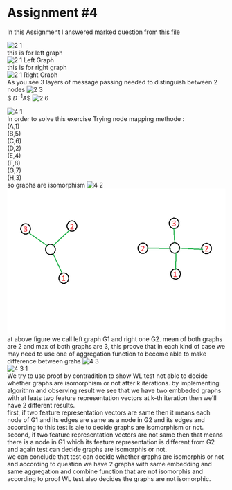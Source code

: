 # Assignment #4
In this Assignment I answered marked question from [this file](https://github.com/MeysamAgah/Graph-Machine-Learning-SBU-4012/blob/main/Assignments%20and%20Homeworks/Assignment%234/CS224W_Winter2223_HW1.pdf)

![2 1](https://user-images.githubusercontent.com/113939902/234376572-e34d1ea7-4715-42fb-b04a-f42b67c8a854.png)
<br> 
this is for left graph <br>
![2 1 Left Graph](https://user-images.githubusercontent.com/113939902/234395211-48e7ff66-4cc1-47b5-9509-9c24babf36bb.png)
<br> 
this is for right graph <br>
![2 1 Right Graph](https://user-images.githubusercontent.com/113939902/234395341-c5427022-ff3b-4abd-b040-40f6d572653b.png)
<br>
As you see 3 layers of message passing needed to distinguish between 2 nodes
![2 3](https://user-images.githubusercontent.com/113939902/234376847-f7870c54-c327-4cb0-bc9a-93c507b1cc6e.png)<br>
$$\ D^{-1}A \$$
![2 6](https://user-images.githubusercontent.com/113939902/234376887-73692cc0-d68b-4b9f-b38d-3c4bb0929ea5.png)

![4 1](https://user-images.githubusercontent.com/113939902/234376913-2369788f-2a96-493e-9146-117b22701ec9.png)
<br>In order to solve this exercise Trying node mapping methode :<br>
(A,1) <br>
(B,5) <br>
(C,6) <br>
(D,2) <br>
(E,4) <br>
(F,8) <br>
(G,7) <br>
(H,3) <br>
so graphs are isomorphism
![4 2](https://user-images.githubusercontent.com/113939902/234376926-4d3d0bdb-9e84-4f57-833a-ac58efd482ea.png) <br>
![4.2](https://raw.githubusercontent.com/MeysamAgah/Graph-Machine-Learning-SBU-4012/main/Assignments%20and%20Homeworks/Assignment%234/4.2.png)<br>
at above figure we call left graph G1 and right one G2. mean of both graphs are 2 and max of both graphs are 3, this proove that in each kind of case we may need to use one of aggregation function to become able to make difference between grahs
![4 3](https://user-images.githubusercontent.com/113939902/234376946-05496175-29aa-4be1-8a88-ec6d772d92b4.png)<br>
![4 3 1](https://user-images.githubusercontent.com/113939902/234376966-d40d9adf-95f4-4c13-a29b-f90d1b213522.png) <br>
We try to use proof by contradition to show WL test not able to decide whether graphs are isomorphism or not after k iterations. by implementing algorithm and observing result we see that we have two embbeded graphs with at leats two feature representation vectors at k-th iteration then we'll have 2 different results. <br>
first, if two feature representation vectors are same then it means each node of G1 and its edges are same as a node in G2 and its edges and according to this test is ale to decide graphs are isomorphism or not.<br>
second, if two feature representation vectors are not same then that means there is a node in G1 which its feature representation is different from G2 and again test can decide graphs are isomorphis or not.<br>
we can conclude that test can decide whether graphs are isomorphis or not and according to question we have 2 graphs with same embedding and same aggregation and combine function that are not isomorphis and according to proof WL test also decides the graphs are not isomorphic.

